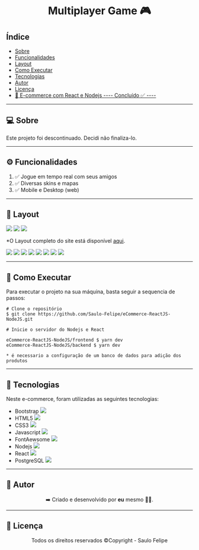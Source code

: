 <h1 align="center">
    Multiplayer Game 🎮
</h1>


## Índice

* [Sobre](#sobre)
* [Funcionalidades](#funcionalidades)
* [Layout](#layout)
* [Como Executar](#como-executar)
* [Tecnologias](#tecnologias)
* [Autor](#autor)
* [Licença](#licenca)
* <a href="https://e-commerce-frontend-saulo.herokuapp.com/" target="_blank"> 🏪 E-commerce com React e Nodejs ---- Concluído ✅ ----</a>

------------------------------------

## 💻 Sobre <a id="sobre"></a>
Este projeto foi descontinuado. Decidi não finaliza-lo.
<br>

------------------------------------

## ⚙️ Funcionalidades <a id="funcionalidades"></a>
1. ✅ Jogue em tempo real com seus amigos
2. ✅ Diversas skins e mapas
4. ✅ Mobile e Desktop (web)

------------------------------------

## 🎨 Layout <a id="layout"></a>

<a href="https://e-commerce-frontend-saulo.herokuapp.com/"><img src="https://img.shields.io/badge/Site-E--commerce-blue"/></a>
<img src="https://img.shields.io/badge/Backend-NodeJs-green">
<img src="https://img.shields.io/badge/Frontend-ReactJS-green">
<p>*O Layout completo do site está disponível <a href="https://e-commerce-frontend-saulo.herokuapp.com/">aqui</a>.</p>

<img src="github/layout_08.png">
<img src="github/layout_07.png">
<img src="github/layout_06.png">
<img src="github/layout_05.png">
<img src="github/layout_04.png">
<img src="github/layout_03.png">
<img src="github/layout_02.png">
<img src="github/layout_01.png">

------------------------------------

## 🧩 Como Executar <a id="como-executar"></a>

Para executar o projeto na sua máquina, basta seguir a sequencia de passos:

```
# Clone o repositório
$ git clone https://github.com/Saulo-Felipe/eCommerce-ReactJS-NodeJS.git

# Inicie o servidor do Nodejs e React

eCommerce-ReactJS-NodeJS/frontend $ yarn dev
eCommerce-ReactJS-NodeJS/backend $ yarn dev

* é necessario a configuração de um banco de dados para adição dos produtos

```

------------------------------------

## 🤖 Tecnologias <a id="tecnologias"></a>

Neste e-commerce, foram utilizadas as seguintes tecnologias: 

* Bootstrap <img src="./github/bootstrap.png"></img>
* HTML5 <img src="./github/html5.png"></img>
* CSS3 <img src="./github/css3.png"></img>
* Javascript <img src="./github/javascript.png"></img>
* FontAewsome <img src="./github/fontaewsome.png"></img>
* Nodejs <img src="./github/node.jpeg"></img>
* React <img src="./github/react.png"></img>
* PostgreSQL <img src="./github/postgre.png"></img>

------------------------------------

## 👨 Autor <a id="autor"></a>

<p align="center">➡️ Criado e desenvolvido por <strong>eu</strong> mesmo 🧑‍💻.</p>

------------------------------------

## 📜 Licença <a id="licenca"></a>

<p align="center">Todos os direitos reservados ©Copyright - Saulo Felipe</p>
